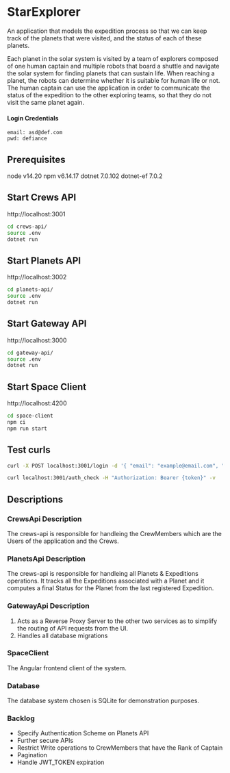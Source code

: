 # StarExplorer

An application that models the expedition process so that we can
keep track of the planets that were visited, and the status of each of these planets.

Each planet in the solar system is visited by a team of explorers composed of one
human captain and multiple robots that board a shuttle and navigate the solar system
for finding planets that can sustain life. When reaching a planet, the robots can
determine whether it is suitable for human life or not. The human captain can use the
application in order to communicate the status of the expedition to the other exploring
teams, so that they do not visit the same planet again.


#### Login Credentials
```
email: asd@def.com
pwd: defiance
```

## Prerequisites

node v14.20
npm v6.14.17
dotnet 7.0.102
dotnet-ef 7.0.2

## Start Crews API

http://localhost:3001
```bash
cd crews-api/
source .env
dotnet run
```

## Start Planets API

http://localhost:3002
```bash
cd planets-api/
source .env
dotnet run
```


## Start Gateway API

http://localhost:3000

```bash
cd gateway-api/
source .env
dotnet run
```

## Start Space Client

http://localhost:4200

```bash
cd space-client
npm ci
npm run start
```

## Test curls

```bash
curl -X POST localhost:3001/login -d '{ "email": "example@email.com", "password": "examplepassword" }' -H 'Content-Type: application/json' -v

curl localhost:3001/auth_check -H "Authorization: Bearer {token}" -v
```

## Descriptions

###  CrewsApi Description

The crews-api is responsible for handleing the CrewMembers which are the Users of the application and the Crews.

###  PlanetsApi Description

The crews-api is responsible for handleing all Planets & Expeditions operations. It tracks all the Expeditions associated with a Planet and it computes a final Status for the Planet from the last registered Expedition.

### GatewayApi Description

1. Acts as a Reverse Proxy Server to the other two services as to simplify the routing of API requests from the UI.
2. Handles all database migrations

### SpaceClient

The Angular frontend client of the system.


### Database

The database system chosen is SQLite for demonstration purposes.


### Backlog

- Specify Authentication Scheme on Planets API
- Further secure APIs
- Restrict Write operations to CrewMembers that have the Rank of Captain
- Pagination
- Handle JWT_TOKEN expiration